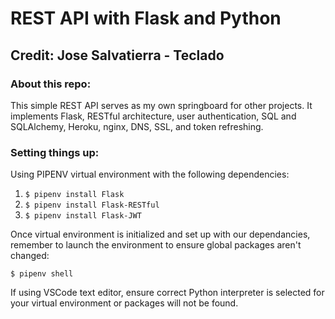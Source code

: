 # REST API with Flask and Python
## Credit: Jose Salvatierra - Teclado

### About this repo:
This simple REST API serves as my own springboard for other projects.  It implements Flask, RESTful architecture, user authentication, SQL and SQLAlchemy, Heroku, nginx, DNS, SSL, and token refreshing.

### Setting things up:

Using PIPENV virtual environment with the following dependencies:
1. `$ pipenv install Flask`
2. `$ pipenv install Flask-RESTful`
3. `$ pipenv install Flask-JWT`

Once virtual environment is initialized and set up with our dependancies, remember to launch the environment to ensure global packages aren't changed:

`$ pipenv shell`

If using VSCode text editor, ensure correct Python interpreter is selected for your virtual environment or packages will not be found.